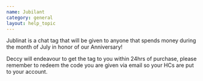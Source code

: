 ```yaml
---
name: Jubilant
category: general
layout: help_topic
---
```

Jublinat is a chat tag that will be given to anyone that spends money during the month of July in honor of our Anniversary!

Deccy will endeavour to get the tag to you within 24hrs of purchase, please remember to redeem the code you are given via email so your HCs are put to your account.